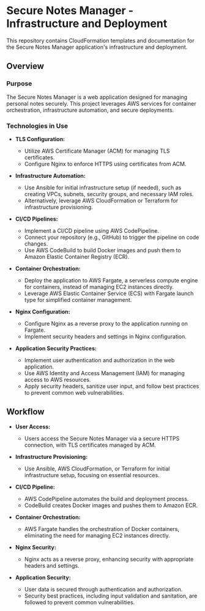 # Secure Notes Manager - Infrastructure and Deployment

This repository contains CloudFormation templates and documentation for the Secure Notes Manager application's infrastructure and deployment.

## Overview

### Purpose

The Secure Notes Manager is a web application designed for managing personal notes securely. This project leverages AWS services for container orchestration, infrastructure automation, and secure deployments.

### Technologies in Use

- **TLS Configuration:**
  - Utilize AWS Certificate Manager (ACM) for managing TLS certificates.
  - Configure Nginx to enforce HTTPS using certificates from ACM.

- **Infrastructure Automation:**
  - Use Ansible for initial infrastructure setup (if needed), such as creating VPCs, subnets, security groups, and necessary IAM roles.
  - Alternatively, leverage AWS CloudFormation or Terraform for infrastructure provisioning.

- **CI/CD Pipelines:**
  - Implement a CI/CD pipeline using AWS CodePipeline.
  - Connect your repository (e.g., GitHub) to trigger the pipeline on code changes.
  - Use AWS CodeBuild to build Docker images and push them to Amazon Elastic Container Registry (ECR).

- **Container Orchestration:**
  - Deploy the application to AWS Fargate, a serverless compute engine for containers, instead of managing EC2 instances directly.
  - Leverage AWS Elastic Container Service (ECS) with Fargate launch type for simplified container management.

- **Nginx Configuration:**
  - Configure Nginx as a reverse proxy to the application running on Fargate.
  - Implement security headers and settings in Nginx configuration.

- **Application Security Practices:**
  - Implement user authentication and authorization in the web application.
  - Use AWS Identity and Access Management (IAM) for managing access to AWS resources.
  - Apply security headers, sanitize user input, and follow best practices to prevent common web vulnerabilities.

## Workflow

- **User Access:**
  - Users access the Secure Notes Manager via a secure HTTPS connection, with TLS certificates managed by ACM.

- **Infrastructure Provisioning:**
  - Use Ansible, AWS CloudFormation, or Terraform for initial infrastructure setup, focusing on essential resources.

- **CI/CD Pipeline:**
  - AWS CodePipeline automates the build and deployment process.
  - CodeBuild creates Docker images and pushes them to Amazon ECR.

- **Container Orchestration:**
  - AWS Fargate handles the orchestration of Docker containers, eliminating the need for managing EC2 instances directly.

- **Nginx Security:**
  - Nginx acts as a reverse proxy, enhancing security with appropriate headers and settings.

- **Application Security:**
  - User data is secured through authentication and authorization.
  - Security best practices, including input validation and sanitation, are followed to prevent common vulnerabilities.